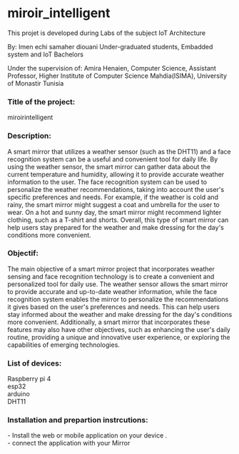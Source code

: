 # miroir_intelligent


This projet is developed during Labs of the subject IoT Architecture

By:
Imen echi
samaher diouani
Under-graduated students, 
Embadded system and IoT Bachelors 


Under the supervision of:
Amira Henaien, 
Computer Science, Assistant Professor,
Higher Institute of Computer Science Mahdia(ISIMA),
University of Monastir Tunisia


<h3>Title of the project:</h3>
miroirintelligent

<h3>Description:</h3>
A smart mirror that utilizes a weather sensor (such as the DHT11) and a face recognition system can be a useful and convenient tool for daily life. By using the weather sensor, the smart mirror can gather data about the current temperature and humidity, allowing it to provide accurate weather information to the user. The face recognition system can be used to personalize the weather recommendations, taking into account the user's specific preferences and needs. For example, if the weather is cold and rainy, the smart mirror might suggest a coat and umbrella for the user to wear. On a hot and sunny day, the smart mirror might recommend lighter clothing, such as a T-shirt and shorts. Overall, this type of smart mirror can help users stay prepared for the weather and make dressing for the day's conditions more convenient.

<h3>Objectif:</h3>
The main objective of a smart mirror project that incorporates weather sensing and face recognition technology is to create a convenient and personalized tool for daily use. The weather sensor allows the smart mirror to provide accurate and up-to-date weather information, while the face recognition system enables the mirror to personalize the recommendations it gives based on the user's preferences and needs. This can help users stay informed about the weather and make dressing for the day's conditions more convenient. Additionally, a smart mirror that incorporates these features may also have other objectives, such as enhancing the user's daily routine, providing a unique and innovative user experience, or exploring the capabilities of emerging technologies.

<h3>List of devices:</h3>
Raspberry pi 4<br>
esp32<br>
arduino<br>
DHT11<br>





<h3>Installation and prepartion instrcutions:</h3> 
- Install the web or mobile application on your device . <br>
- connect the application with your Mirror <br>
